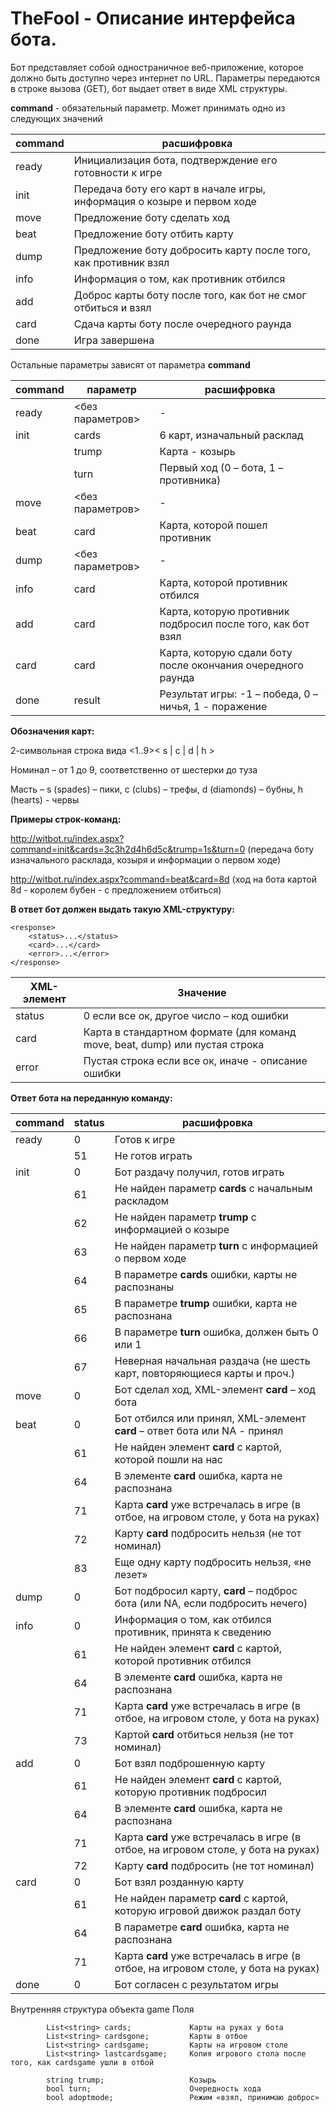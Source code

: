 # TheFool - Описание интерфейса бота.
Бот представляет собой одностраничное веб-приложение, которое должно быть доступно через интернет по URL. Параметры передаются в строке вызова (GET), бот выдает ответ в виде XML структуры.

**command**	- обязательный параметр. Может принимать одно из следующих значений

| command | расшифровка |
| --- | --- |
| ready	| Инициализация бота, подтверждение его готовности к игре | 
| init	| Передача боту его карт в начале игры, информация о козыре и первом ходе  | 
| move	| Предложение боту сделать ход | 
| beat	| Предложение боту отбить карту | 
| dump	| Предложение боту добросить карту после того, как противник взял | 
| info	| Информация о том, как противник отбился | 
| add	| Доброс карты боту после того, как бот не смог отбиться и взял | 
| card	| Сдача карты боту после очередного раунда | 
| done	| Игра завершена | 

Остальные параметры зависят от параметра **command**

| command | параметр | расшифровка |
| --- | --- | --- |
| ready	 | <без параметров>	 | - | 
|  init	 | cards | 6 карт, изначальный расклад |
|  | trump | Карта - козырь |
|   | turn	 | Первый ход (0 – бота, 1 – противника) | 
| move	| <без параметров>	| - | 
| beat	| card	| Карта, которой пошел противник | 
| dump	| <без параметров>	| - | 
| info	| card	| Карта, которой противник отбился |  
| add	| card	| Карта, которую противник подбросил после того, как бот взял | 
| card	| card	| Карта, которую сдали боту после окончания очередного раунда | 
| done	| result	| Результат игры: -1 – победа, 0 – ничья, 1 - поражение | 

**Обозначения карт:**

2-символьная строка вида  <1..9>< s | c | d | h >

Номинал – от 1 до 9, соответственно от шестерки до туза

Масть – s (spades) – пики, c (clubs) – трефы, d (diamonds) – бубны, h (hearts) - червы

**Примеры строк-команд:**

http://witbot.ru/index.aspx?command=init&cards=3c3h2d4h6d5c&trump=1s&turn=0 (передача боту изначального расклада, козыря и информации о первом ходе) 

http://witbot.ru/index.aspx?command=beat&card=8d  (ход на бота картой 8d - королем бубен - с предложением отбиться)

**В ответ бот должен выдать такую XML-структуру:**
```<?xml version=”1.0”>
<response>
    <status>...</status>
    <card>...</card>
    <error>...</error>
</response>
```

| XML-элемент | Значение |
| --- | --- |
| status	| 0 если все ок, другое число – код ошибки | 
| card	| Карта в стандартном формате (для команд move, beat, dump) или пустая строка | 
| error	| Пустая строка если все ок, иначе - описание ошибки |  


**Ответ бота на переданную команду:**

| command | status | расшифровка |
| --- | --- |--- |
| ready | 0 | Готов к игре | 
|    | 51 | Не готов играть | 
|  init | 0 | Бот раздачу получил, готов играть | 
|    | 61 | Не найден параметр **cards** с начальным раскладом | 
|   | 62 | Не найден параметр **trump** c информацией о козыре | 
|   | 63 | Не найден параметр **turn** c информацией о первом ходе | 
|   | 64 | В параметре **cards** ошибки, карты не распознаны | 
|   | 65 | В параметре **trump** ошибки, карта не распознана | 
|   | 66 | В параметре **turn** ошибка, должен быть 0 или 1 | 
|   | 67 | Неверная начальная раздача (не шесть карт, повторяющиеся карты и проч.) | 
| move | 0 | Бот сделал ход, XML-элемент **card** – ход бота | 
| beat | 0 | Бот отбился или принял, XML-элемент **card** – ответ бота или NA - принял | 
|   | 61 | Не найден элемент **card** с картой, которой пошли на нас | 
|   | 64 | В элементе **card** ошибка, карта не распознана | 
|   | 71 | Карта **card** уже встречалась в игре (в отбое, на игровом столе, у бота на руках) | 
|   | 72 | Карту **card** подбросить нельзя (не тот номинал) | 
|   | 83 | Еще одну карту подбросить нельзя, «не лезет» | 
| dump | 0 | Бот подбросил карту, **card** – подброс бота (или NA, если подбросить нечего) | 
| info | 0 | Информация о том, как отбился противник, принята к сведению | 
|   | 61 | Не найден элемент **card** с картой, которой противник отбился | 
|   | 64 | В элементе **card** ошибка, карта не распознана | 
|   | 71 | Карта **card** уже встречалась в игре (в отбое, на игровом столе, у бота на руках) | 
|   | 73 | Картой **card** отбиться нельзя (не тот номинал) | 
| add | 0 | Бот взял подброшенную карту | 
|   | 61 | Не найден элемент **card** с картой, которую противник подбросил | 
|   | 64 | В элементе **card** ошибка, карта не распознана | 
|   | 71 | Карта **card** уже встречалась в игре (в отбое, на игровом столе, у бота на руках) | 
|   | 72 | Карту **card** подбросить (не тот номинал) | 
| card | 0 | Бот взял розданную карту | 
|   | 61 | Не найден параметр **card** с картой, которую игровой движок раздал боту | 
|   | 64 | В параметре **card** ошибка, карта не распознана | 
|   | 71 | Карта **card** уже встречалась в игре (в отбое, на игровом столе, у бота на руках) | 
| done | 0 | Бот согласен с результатом игры | 



Внутренняя структура объекта game
Поля
```     
        List<string> cards;				Карты на руках у бота
        List<string> cardsgone;			Карты в отбое
        List<string> cardsgame;			Карты на игровом столе
        List<string> lastcardsgame;		Копия игрового стола после того, как cardsgame ушли в отбой

        string trump;				    Козырь
        bool turn;					    Очередность хода
        bool adoptmode;				    Режим «взял, принимаю доброс»
```
